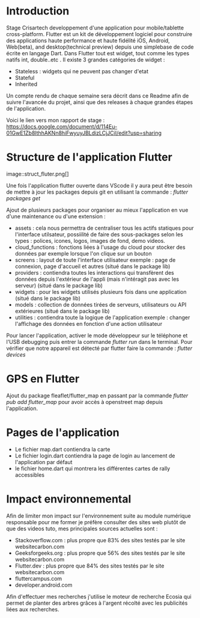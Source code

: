 # Introduction
Stage Crisartech developpement d'une application pour mobile/tablette cross-platform.
Flutter est un kit de développement logiciel pour construire des applications haute performance et haute fidélité iOS, Android, Web(beta), and desktop(technical preview) depuis une simplebase de code écrite en langage Dart. Dans Flutter tout est widget, tout comme les types natifs int, double..etc .
Il existe 3 grandes catégories de widget : 
* Stateless : widgets qui ne peuvent pas changer d'etat
* Stateful
* Inherited

Un compte rendu de chaque semaine sera décrit dans ce Readme afin de suivre l'avancée du projet, ainsi que des releases à chaque grandes étapes de l'application.

Voici le lien vers mon rapport de stage : https://docs.google.com/document/d/114Eu-01GwE1Zb8lthhAKNn8hiFwyuyJBLdizLCjJCiI/edit?usp=sharing 

# Structure de l'application Flutter


image::struct_fluter.png[] 

Une fois l'application flutter ouverte dans VScode il y aura peut être besoin de mettre à jour les packages depuis git en utilisant la commande : _flutter packages get_

Ajout de plusieurs packages pour organiser au mieux l'application en vue d'une maintenance ou d'une extension :
* assets : cela nous permettra de centraliser tous les actifs statiques pour l'interface utilsateur, possiilité de faire des sous-packages selon les types : polices, icones, logos, images de fond, demo videos.
* cloud_functions : fonctions liées à l'usage du cloud pour stocker des données par exemple lorsque l'on clique sur un bouton
* screens : layout de toute l'interface utilisateur exemple : page de connexion, page d'accueil et autres (situé dans le package lib)
* providers : contiendra toutes les interactions qui transfèrent des données depuis l'extérieur de l'appli (mais n'intéragit pas avec les serveur) (situé dans le package lib)
* widgets : pour les widgets utilisés plusieurs fois dans une application (situé dans le package lib)
* models : collection de données tirées de serveurs, utilisateurs ou API extérieures (situé dans le package lib)
* utilities : contiendra toute la logique de l'application exemple : changer l'affichage des données en fonction d'une action utilisateur

Pour lancer l'application, activer le mode développeur sur le téléphone et l'USB debugging puis entrer la commande _flutter run_ dans le terminal.
Pour vérifier que notre appareil est détecté par flutter faire la commande : _flutter devices_

# GPS en Flutter 

Ajout du package fleaflet/flutter_map en passant par la commande _flutter pub add flutter_map_ pour avoir accès à openstreet map depuis l'application.

# Pages de l'application

* Le fichier map.dart contiendra la carte
* Le fichier login.dart contiendra la page de login au lancement de l'application par défaut
* le fichier home.dart qui montrera les différentes cartes de rally accessibles


# Impact environnemental

Afin de limiter mon impact sur l'environnement suite au module numérique responsable pour me former je préfère consulter des sites web plutôt de que des videos tuto, mes principales sources actuelles sont : 
* Stackoverflow.com : plus propre que 83% des sites testés par le site websitecarbon.com
* Geeksforgeeks.org : plus propre que 56% des sites testés par le site websitecarbon.com
* Flutter.dev : plus propre que 84% des sites testés par le site websitecarbon.com
* fluttercampus.com
* developer.android.com

Afin d'effectuer mes recherches j'utilise le moteur de recherche Ecosia qui permet de planter des arbres grâces à l'argent récolté avec les publicités liées aux recherches.

